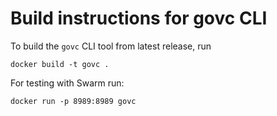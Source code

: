 # Build instructions for govc CLI

To build the `govc` CLI tool from latest release, run

```
docker build -t govc .
```

For testing with Swarm run:
```
docker run -p 8989:8989 govc
```